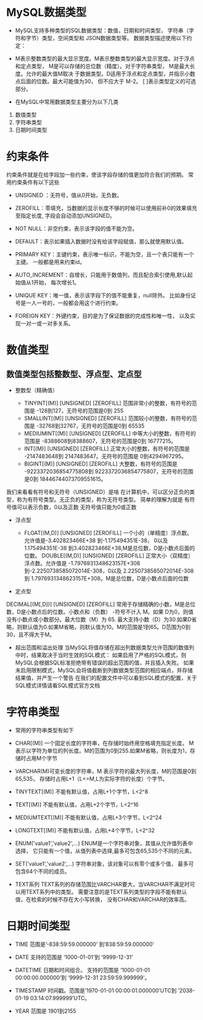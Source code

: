 # MySQL数据类型
- MySQL支持多种类型的SQL数据类型：数值，日期和时间类型，
字符串（字符和字节）类型，空间类型和 JSON数据类型等。
数据类型描述使用以下约定：

- M表示整数类型的最大显示宽度。M表示整数类型的最大显示宽度。对于浮点和定点类型，
M是可以存储的总位数（精度）。对于字符串类型， M是最大长度。允许的最大值M取决
于数据类型。D适用于浮点和定点类型，并指示小数点后面的位数。最大可能值为30，
但不应大于 M-2。
[ ]表示类型定义的可选部分。
- 在MySQL中常用数据类型主要分为以下几类 
1. 数值类型 
2. 字符串类型 
3. 日期时间类型

# 约束条件
约束条件就是在给字段加一些约束，使该字段存储的值更加符合我们的预期。
常用约束条件有以下这些
- UNSIGNED ：无符号，值从0开始，无负数。

- ZEROFILL：零填充，当数据的显示长度不够的时候可以使用前补0的效果填充至指定长度,
字段会自动添加UNSIGNED。

- NOT NULL：非空约束，表示该字段的值不能为空。

- DEFAULT：表示如果插入数据时没有给该字段赋值，那么就使用默认值。

- PRIMARY KEY：主键约束，表示唯一标识，不能为空，且一个表只能有一个主键。
一般都是用来约束id。

- AUTO_INCREMENT：自增长，只能用于数值列，而且配合索引使用,默认起始值从1开始，
每次增长1。

- UNIQUE KEY：唯一值，表示该字段下的值不能重复，null除外。
比如身份证号是一人一号的，一般都会用这个进行约束。

- FOREIGN KEY：外键约束，目的是为了保证数据的完成性和唯一性，
以及实现一对一或一对多关系。


# 数值类型
## 数值类型包括整数型、浮点型、定点型

- 整数型（精确值）

  - TINYINT[(M)] [UNSIGNED] [ZEROFILL] 范围非常小的整数，有符号的范围是 -128到127，无符号的范围是0到 255
  - SMALLINT[(M)] [UNSIGNED] [ZEROFILL] 范围较小的整数，有符号的范围是 -32768到32767，无符号的范围是0到 65535
  - MEDIUMINT[(M)] [UNSIGNED] [ZEROFILL] 中等大小的整数，有符号的范围是 -8388608到8388607，无符号的范围是0到 16777215。
  - INT[(M)] [UNSIGNED] [ZEROFILL] 正常大小的整数，有符号的范围是 -2147483648到 2147483647。无符号的范围是 0到4294967295。
  - BIGINT[(M)] [UNSIGNED] [ZEROFILL] 大整数，有符号的范围是 -9223372036854775808到 9223372036854775807，无符号的范围是0到 18446744073709551615。

我们来看看有符号和无符号（UNSIGNED）是啥
在计算机中，可以区分正负的类型，称为有符号类型。无正负的类型，称为无符号类型。 
简单的理解为就是 
有符号值可以表示负数，0以及正数 
无符号值只能为0或正数


- 浮点型

  - FLOAT[(M,D)] [UNSIGNED] [ZEROFILL] 
一个小的（单精度）浮点数。允许值是-3.402823466E+38 到-1.175494351E-38， 0以及1.175494351E-38 到3.402823466E+38,M是总位数，D是小数点后面的位数。
DOUBLE[(M,D)] [UNSIGNED] [ZEROFILL] 
正常大小（双精度）浮点数。允许值是 -1.7976931348623157E+308到-2.2250738585072014E-308，0以及 2.2250738585072014E-308到 1.7976931348623157E+308。M是总位数，D是小数点后面的位数
 

- 定点型

DECIMAL[(M[,D])] [UNSIGNED] [ZEROFILL] 
常用于存储精确的小数，M是总位数，D是小数点后的位数。小数点和（负数） -符号不计入 M。如果 D为0，则值没有小数点或小数部分。最大位数（M）为 65. 最大支持小数（D）为30.如果D省略，则默认值为0.如果M省略，则默认值为10。M的范围是1到65。D范围为0到30，且不得大于M。

- 超出范围和溢出处理
当MySQL将值存储在超出列数据类型允许范围的数值列中时，结果取决于当时生效的SQL模式： 
如果启用了严格的SQL模式，则MySQL会根据SQL标准拒绝带有错误的超出范围的值，并且插入失败。 
如果未启用限制模式，MySQL会将值截断到列数据类型范围的相应端点，并存储结果值，并产生一个警告
在我们的配置文件中可以看到SQL模式的配置，关于SQL模式详情请看SQL模式官方文档



# 字符串类型
- 常用的字符串类型有如下

- CHAR[(M)] 一个固定长度的字符串，在存储时始终用空格填充指定长度。 
M表示以字符为单位的列长度。M的范围为0到255.如果M省略，则长度为1，存储时占用M个字节

- VARCHAR(M)可变长度的字符串，M 表示字符的最大列长度，M的范围是0到65,535，
存储时占用L+1（L<=M,L为实际字符的长度）个字节。

- TINYTEXT[(M)] 不能有默认值，占用L+1个字节，L<2^8

- TEXT[(M)] 不能有默认值，占用L+2个字节，L<2^16

- MEDIUMTEXT[(M)] 不能有默认值，占用L+3个字节，L<2^24

- LONGTEXT[(M)] 不能有默认值，占用L+4个字节，L<2^32

- ENUM('value1','value2',...) ENUM是一个字符串对象，其值从允许值列表中选择，
它只能有一个值，从值列表中选择,最多可包含65,535个不同的元素。

- SET('value1','value2',...) 字符串对象，该对象可以有零个或多个值，
最多可包含64个不同的成员。

- TEXT系列
TEXT系列的存储范围比VARCHAR要大，当VARCHAR不满足时可以用TEXT系列中的类型。
需要注意的是TEXT系列类型的字段不能有默认值，在检索的时候不存在大小写转换，
没有CHAR和VARCHAR的效率高。


# 日期时间类型
- TIME 范围是’-838:59:59.000000’ 到’838:59:59.000000’

- DATE 支持的范围是 ‘1000-01-01’到 ‘9999-12-31’

- DATETIME 日期和时间组合。
支持的范围是 ‘1000-01-01 00:00:00.000000’到 ‘9999-12-31 23:59:59.999999’。

- TIMESTAMP 时间戳。范围是’1970-01-01 00:00:01.000000’UTC到
’2038-01-19 03:14:07.999999’UTC。

- YEAR 范围是 1901到2155
